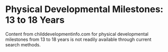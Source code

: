 
# Physical Developmental Milestones: 13 to 18 Years

Content from childdevelopmentinfo.com for physical developmental milestones from 13 to 18 years is not readily available through current search methods.
